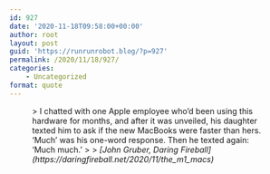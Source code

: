 ```yaml
---
id: 927
date: '2020-11-18T09:58:00+00:00'
author: root
layout: post
guid: 'https://runrunrobot.blog/?p=927'
permalink: /2020/11/18/927/
categories:
    - Uncategorized
format: quote
---
```


<figure class="wp-block-pullquote">> I chatted with one Apple employee who’d been using this hardware for months, and after it was unveiled, his daughter texted him to ask if the new MacBooks were faster than hers. ‘Much’ was his one-word response. Then he texted again: ‘Much much.’
> 
> <cite>[John Gruber, Daring Fireball](https://daringfireball.net/2020/11/the_m1_macs)</cite>

</figure>
